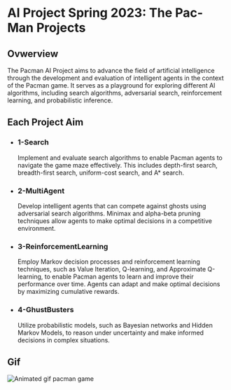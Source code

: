 # AI Project Spring 2023: The Pac-Man Projects

## Ovwerview
The Pacman AI Project aims to advance the field of artificial intelligence through the development and evaluation of intelligent agents in the context of the Pacman game. It serves as a playground for exploring different AI algorithms, including search algorithms, adversarial search, reinforcement learning, and probabilistic inference.

## Each Project Aim

- ### 1-Search
   Implement and evaluate search algorithms to enable Pacman agents to navigate the game maze effectively. This includes depth-first search, breadth-first search, uniform-cost search, and A* search.
- ### 2-MultiAgent
   Develop intelligent agents that can compete against ghosts using adversarial search algorithms. Minimax and alpha-beta pruning techniques allow agents to make optimal decisions in a competitive environment.
- ### 3-ReinforcementLearning
   Employ Markov decision processes and reinforcement learning techniques, such as Value Iteration, Q-learning, and Approximate Q-learning, to enable Pacman agents to learn and improve their performance over time. Agents can adapt and make optimal decisions by maximizing cumulative rewards.
- ### 4-GhustBusters
   Utilize probabilistic models, such as Bayesian networks and Hidden Markov Models, to reason under uncertainty and make informed decisions in complex situations.

## Gif
![Animated gif pacman game](http://ai.berkeley.edu/images/pacman_game.gif)
